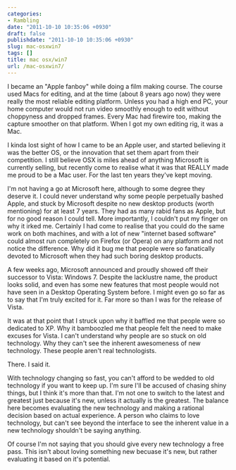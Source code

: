 ```yaml
---
categories:
- Rambling
date: "2011-10-10 10:35:06 +0930"
draft: false
publishdate: "2011-10-10 10:35:06 +0930"
slug: mac-osxwin7
tags: []
title: mac osx/win7
url: /mac-osxwin7/
---
```

I became an "Apple fanboy" while doing a film making course. The course
used Macs for editing, and at the time (about 8 years ago now) they were
really the most reliable editing platform. Unless you had a high end PC,
your home computer would not run video smoothly enough to edit without
choppyness and dropped frames. Every Mac had firewire too, making the
capture smoother on that platform. When I got my own editing rig, it was
a Mac.

I kinda lost sight of how I came to be an Apple user, and started
believing it was the better OS, or the innovation that set them apart
from their competition. I still believe OSX is miles ahead of anything
Microsoft is currently selling, but recently come to realise what it was
that REALLY made me proud to be a Mac user. For the last ten years
they've kept moving.

I'm not having a go at Microsoft here, although to some degree they
deserve it. I could never understand why some people perpetually bashed
Apple, and stuck by Microsoft despite no new desktop products (worth
mentioning) for at least 7 years. They had as many rabid fans as Apple,
but for no good reason I could tell. More importantly, I couldn't put my
finger on why it irked me. Certainly I had come to realise that you
could do the same work on both machines, and with a lot of new "internet
based software" could almost run completely on Firefox (or Opera) on any
platform and not notice the difference. Why did it bug me that people
were so fanatically devoted to Microsoft when they had such boring
desktop products.

A few weeks ago, Microsoft announced and proudly showed off their
successor to Vista: Windows 7. Despite the lacklustre name, the product
looks solid, and even has some new features that most people would not
have seen in a Desktop Operating System before. I might even go so far
as to say that I'm truly excited for it. Far more so than I was for the
release of Vista.

It was at that point that I struck upon why it baffled me that people
were so dedicated to XP. Why it bamboozled me that people felt the need
to make excuses for Vista. I can't understand why people are so stuck on
old technology. Why they can't see the inherent awesomeness of new
technology. These people aren't real technologists.

There. I said it.

With technology changing so fast, you can't afford to be wedded to old
technology if you want to keep up. I'm sure I'll be accused of chasing
shiny things, but I think it's more than that. I'm not one to switch to
the latest and greatest just because it's new, unless it actually is the
greatest. The balance here becomes evaluating the new technology and
making a rational decision based on actual experience. A person who
claims to love technology, but can't see beyond the interface to see the
inherent value in a new technology shouldn't be saying anything.

Of course I'm not saying that you should give every new technology a
free pass. This isn't about loving something new becuase it's new, but
rather evaluating it based on it's potential.